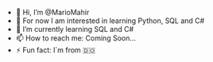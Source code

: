- 👋 Hi, I’m @MarioMahir
- 👀 For now I am interested in learning Python, SQL and C#
- 🌱 I’m currently learning SQL and C#
- 📫 How to reach me: Coming Soon...
- ⚡ Fun fact: I´m from 🇩🇴

<!---
MarioMahir/MarioMahir is a ✨ special ✨ repository because its `README.md` (this file) appears on your GitHub profile.
You can click the Preview link to take a look at your changes.
--->
